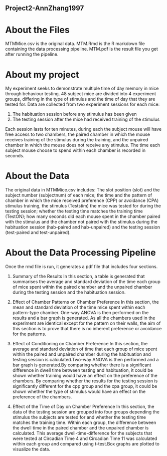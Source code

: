 ## Project2-AnnZhang1997

# About the Files
MTMMice.csv is the original data.
MTM.Rmd is the R markdown file containing the data processing pipeline.
MTM.pdf is the result file you get after running the pipeline.

# About my project
My experiment seeks to demonstrate multiple time of day memory in mice through behaviour testing.
48 subject mice are divided into 4 experiment groups, differing in the type of stimulus and the time of day that they are tested for. Data are collected from two experiment sessions for each mice:

1. The habituation session before any stimulus has been given
2. The testing session after the mice had received training of the stimulus

Each session lasts for ten minutes, during each the subject mouse will have free access to two chambers, the paired chamber in which the mouse receives training of the stimulus during the training, and the unpaired chamber in which the mouse does not receive any stimulus. The time each subject mouse choose to spend within each chamber is recorded in seconds.

# About the Data
The original data in MTMMice.csv includes:
The slot position (slot) and the subject number (subjectnum) of each mice; the time and the pattern of chamber in which the mice received preference (CPP) or avoidance (CPA) stimulus training, the stimulus (Teststim) the mice was tested for during the testing session; whether the testing time matches the training time (TestON); how many seconds did each mouse spent in the chamber paired with the stimulus and the chamber not paired with the stimulus during the habituation session (hab-paired and hab-unpaired) and the testing session (test-paired and test-unpaired).

# About the Data Processing Pipeline

Once the rmd file is run, it generates a pdf file that includes four sections.
1. Summary of the Results
In this section, a table is generated that summarises the average and standard deviation of the time each group of mice spent within the paired chamber and the unpaired chamber during the testing session and the habituation session.

2. Effect of Chamber Patterns on Chamber Preference
In this section, the mean and standard deviation of the time mice spent within each pattern-type chamber. One-way ANOVA is then performed on the results and a bar graph is generated. As all the chambers used in the experiment are identical except for the pattern on their walls, the aim of this section is to prove that there is no inherent preference or avoidance for the patterns.

3. Effect of Conditioning on Chamber Preference
In this section, the average and standard deviation of time that each group of mice spent within the paired and unpaired chamber during the habituation and testing session  is calculated.Two-way ANOVA is then performed and a bar graph is generated.By comparing whether there is a significant difference in dwell time between testing and habituation, it could be shown whether training would have an effect on the preference of the chambers. By comparing whether the results for the testing session is significantly different for the cpp group and the cpa group, it could be shown whether the type of stimulus would have an effect on the preference of the chambers.

4. Effect of the Time of Day on Chamber Preference
In this section, the data of the testing session are grouped into four groups depending the stimulus the subjects are tested for and whether the testing time matches the training time. Within each group, the difference between the dwell time in the paired chamber and the unpaired chamber is calculated. This average dwell-time-difference for the subjects that were tested at Circadian Time 4 and Circadian Time 11 was calculated within each group and  compared using t-test.Box graphs are plotted to visualize the data.